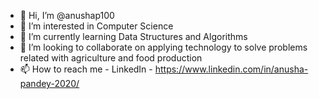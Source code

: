 - 👋 Hi, I’m @anushap100
- 👀 I’m interested in Computer Science 
- 🌱 I’m currently learning Data Structures and Algorithms 
- 💞️ I’m looking to collaborate on applying technology to solve problems related with agriculture and food production  
- 📫 How to reach me - LinkedIn - https://www.linkedin.com/in/anusha-pandey-2020/ 

<!---
anushap100/anushap100 is a ✨ special ✨ repository because its `README.md` (this file) appears on your GitHub profile.
You can click the Preview link to take a look at your changes.
--->
